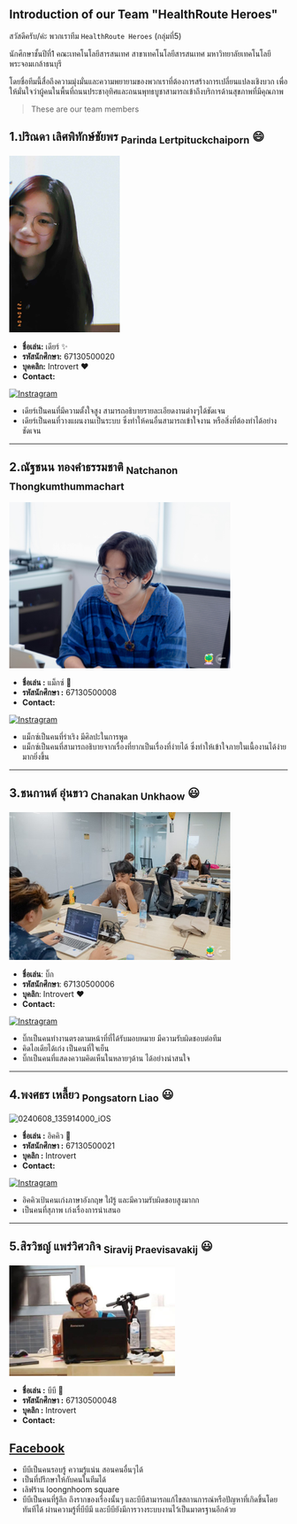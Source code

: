 ## Introduction of our Team "HealthRoute Heroes"
สวัสดีครับ/ค่ะ พวกเราทีม `HealthRoute Heroes` (กลุ่มที่5)

นักศึกษาชั้นปีที่1 คณะเทคโนโลยีสารสนเทศ สาขาเทคโนโลยีสารสนเทศ มหาวิทยาลัยเทคโนโลยีพระจอมเกล้าธนบุรี 

โดยชื่อทีมนี้สื่อถึงความมุ่งมั่นและความพยายามของพวกเราที่ต้องการสร้างการเปลี่ยนแปลงเชิงบวก เพื่อให้มั่นใจว่าผู้คนในพื้นที่ถนนประชาอุทิศและถนนพุทธบูชาสามารถเข้าถึงบริการด้านสุขภาพที่มีคุณภาพ

> These are our team members

1.ปริณดา เลิศพิทักษ์ชัยพร <sub>Parinda Lertpituckchaiporn</sub> :smile:
---

<img src="https://github.com/siravijbb/INT100-G1-05-HealthRoute-Heroes/blob/b6bad556fdedbec8a9682ddc8ad21d96e4f4e3a3/images/Parinda/parinda.jpg" width="200"/>

+ **ชื่อเล่น:** เดียร์ :sparkles:
+ **รหัสนักศึกษา:**  67130500020
+ **บุคคลิก:** Introvert :hearts:
+ **Contact:**
  
[![Instragram](https://github.com/siravijbb/INT100-G1-05/blob/siravij-branch/images/Pongsatorn/Instagram_icon.png)](https://www.instagram.com/parin.dear._/)


+ เดียร์เป็นคนที่มีความตั้งใจสูง สามารถอธิบายรายละเอียดงานต่างๆได้ชัดเจน
+ เดียร์เป็นคนที่วางแผนงานเป็นระบบ ซึ่งทำให้คนอื่นสามารถเข้าใจงาน หรือสิ่งที่ต้องทำได้อย่างชัดเจน
---

2.ณัฐชนน ทองคำธรรมชาติ <sub>Natchanon Thongkumthummachart</sub>
---

<img src="https://github.com/siravijbb/INT100-G1-05-HealthRoute-Heroes/blob/main/images/Natchanon/IMG_2081.jpg" alt="IMG_2081" width="400"/>

+ **ชื่อเล่น :** แม็กซ์ :t-rex:
+ **รหัสนักศึกษา :** 67130500008
+ **Contact:**
  
[![Instragram](https://github.com/siravijbb/INT100-G1-05/blob/siravij-branch/images/Pongsatorn/Instagram_icon.png)](https://www.instagram.com/__nanonnnnnn/)

+ แม็กซ์เป็นคนที่ร่าเริง มีศิลปะในการพูด
+ แม็กซ์เป็นคนที่สามารถอธิบายจากเรื่องที่ยากเป็นเรื่องที่ง่ายได้ ซึ่งทำให้เข้าใจภายในเนื้องานได้ง่ายมากยิ่งขึ้น
---

3.ชนกานต์ อุ่นขาว <sub>Chanakan Unkhaow</sub> :smiley:
---
<img src="https://github.com/siravijbb/INT100-G1-05-HealthRoute-Heroes/blob/ad0e78aa8f040e6edd7dfbe7f69af8ba7d37b2e6/images/Chanakan/Chanakan.jpg" width="400"/> 

+ **ชื่อเล่น**: บิ๊ก  
+ **รหัสนักศึกษา**: 67130500006  
+ **บุคลิก**: Introvert :heart:    
+ **Contact:**
  
[![Instragram](https://github.com/siravijbb/INT100-G1-05/blob/siravij-branch/images/Pongsatorn/Instagram_icon.png)](https://www.instagram.com/bxchnui.y)

+ บิ๊กเป็นคนทำงานตรงตามหน้าที่ที่ได้รับมอบหมาย มีความรับผิดชอบต่อทีม
+ คิดไอเดียได้เก่ง เป็นคนที่ใจเย็น
+ บิ๊กเป็นคนที่แสดงความคิดเห็นในหลายๆด้าน ได้อย่างน่าสนใจ
---

4.พงศธร เหลี้ยว <sub>Pongsatorn Liao</sub> :smiley:
---
<img src="https://github.com/siravijbb/INT100-G1-05/blob/siravij-branch/images/Pongsatorn/Pongsatorn%20Profile.png" alt="0240608_135914000_iOS" width="300"/>

+ **ชื่อเล่น :** อิคคิว :t-rex:
+ **รหัสนักศึกษา :** 67130500021
+ **บุคลิก :** Introvert
+ **Contact:**
  
[![Instragram](https://github.com/siravijbb/INT100-G1-05/blob/siravij-branch/images/Pongsatorn/Instagram_icon.png)](https://www.instagram.com/liaxikkxw/)

+ อิคคิวเป้นคนเก่งภาษาอังกฤษ ใฝ่รู้ และมีความรับผิดชอบสูงมากก
+ เป็นคนที่สุภาพ เก่งเรื่องการนำเสนอ
---

5.สิรวิชญ์ แพร่วิศวกิจ <sub>Siravij Praevisavakij</sub> :smiley:
---
<img src="https://github.com/siravijbb/INT100-G1-05-HealthRoute-Heroes/blob/ad0e78aa8f040e6edd7dfbe7f69af8ba7d37b2e6/images/Siravij/siravij.JPG" alt="Siravij" width="300"/>

+ **ชื่อเล่น :** บีบี :wave:
+ **รหัสนักศึกษา :** 67130500048
+ **บุคลิก :** Introvert
+ **Contact:**

[Facebook](https://www.facebook.com/SRBSiravijbb/)
---
 + บีบีเป็นคนรอบรู้ ความรู้แน่น สอนคนอื่นๆได้
 + เป็นที่ปรึกษาให้กับคนในทีมได้
 + เลิฟร้าน loongnhoom square
 + บีบีเป็นคนที่รู้ลึก ถึงรากของเรื่องนั้นๆ และบีบีสามารถแก้ไขสถานการณ์หรือปัญหาที่เกิดขึ้นโดยทันทีได้ ผ่านความรู้ที่บีบีมี และบีบียังมีการวางระบบงานไว้เป็นมาตรฐานอีกด้วย

